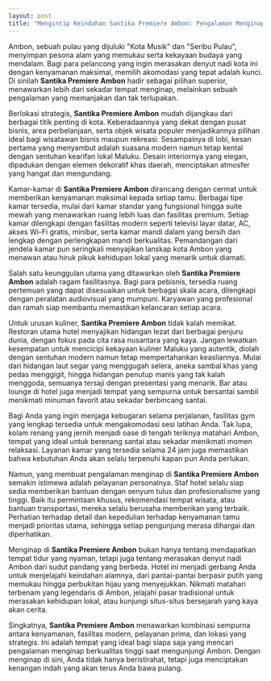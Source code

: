 ```yaml
---
layout: post
title: "Mengintip Keindahan Santika Premiere Ambon: Pengalaman Menginap Tak Terlupakan"
---
```


Ambon, sebuah pulau yang dijuluki "Kota Musik" dan "Seribu Pulau", menyimpan pesona alam yang memukau serta kekayaan budaya yang mendalam. Bagi para pelancong yang ingin merasakan denyut nadi kota ini dengan kenyamanan maksimal, memilih akomodasi yang tepat adalah kunci. Di sinilah **Santika Premiere Ambon** hadir sebagai pilihan superior, menawarkan lebih dari sekadar tempat menginap, melainkan sebuah pengalaman yang memanjakan dan tak terlupakan.

Berlokasi strategis, **Santika Premiere Ambon** mudah dijangkau dari berbagai titik penting di kota. Keberadaannya yang dekat dengan pusat bisnis, area perbelanjaan, serta objek wisata populer menjadikannya pilihan ideal bagi wisatawan bisnis maupun rekreasi. Sesampainya di lobi, kesan pertama yang menyambut adalah suasana modern namun tetap kental dengan sentuhan kearifan lokal Maluku. Desain interiornya yang elegan, dipadukan dengan elemen dekoratif khas daerah, menciptakan atmosfer yang hangat dan mengundang.

Kamar-kamar di **Santika Premiere Ambon** dirancang dengan cermat untuk memberikan kenyamanan maksimal kepada setiap tamu. Berbagai tipe kamar tersedia, mulai dari kamar standar yang fungsional hingga suite mewah yang menawarkan ruang lebih luas dan fasilitas premium. Setiap kamar dilengkapi dengan fasilitas modern seperti televisi layar datar, AC, akses Wi-Fi gratis, minibar, serta kamar mandi dalam yang bersih dan lengkap dengan perlengkapan mandi berkualitas. Pemandangan dari jendela kamar pun seringkali menyajikan lanskap kota Ambon yang menawan atau hiruk pikuk kehidupan lokal yang menarik untuk diamati.

Salah satu keunggulan utama yang ditawarkan oleh **Santika Premiere Ambon** adalah ragam fasilitasnya. Bagi para pebisnis, tersedia ruang pertemuan yang dapat disesuaikan untuk berbagai skala acara, dilengkapi dengan peralatan audiovisual yang mumpuni. Karyawan yang profesional dan ramah siap membantu memastikan kelancaran setiap acara.

Untuk urusan kuliner, **Santika Premiere Ambon** tidak kalah memikat. Restoran utama hotel menyajikan hidangan lezat dari berbagai penjuru dunia, dengan fokus pada cita rasa nusantara yang kaya. Jangan lewatkan kesempatan untuk mencicipi kekayaan kuliner Maluku yang autentik, diolah dengan sentuhan modern namun tetap mempertahankan keasliannya. Mulai dari hidangan laut segar yang menggugah selera, aneka sambal khas yang pedas menggigit, hingga hidangan penutup manis yang tak kalah menggoda, semuanya tersaji dengan presentasi yang menarik. Bar atau lounge di hotel juga menjadi tempat yang sempurna untuk bersantai sambil menikmati minuman favorit atau sekadar berbincang santai.

Bagi Anda yang ingin menjaga kebugaran selama perjalanan, fasilitas gym yang lengkap tersedia untuk mengakomodasi sesi latihan Anda. Tak lupa, kolam renang yang jernih menjadi oase di tengah teriknya matahari Ambon, tempat yang ideal untuk berenang santai atau sekadar menikmati momen relaksasi. Layanan kamar yang tersedia selama 24 jam juga memastikan bahwa kebutuhan Anda akan selalu terpenuhi kapan pun Anda perlukan.

Namun, yang membuat pengalaman menginap di **Santika Premiere Ambon** semakin istimewa adalah pelayanan personalnya. Staf hotel selalu siap sedia memberikan bantuan dengan senyum tulus dan profesionalisme yang tinggi. Baik itu permintaan khusus, rekomendasi tempat wisata, atau bantuan transportasi, mereka selalu berusaha memberikan yang terbaik. Perhatian terhadap detail dan kepedulian terhadap kenyamanan tamu menjadi prioritas utama, sehingga setiap pengunjung merasa dihargai dan diperhatikan.

Menginap di **Santika Premiere Ambon** bukan hanya tentang mendapatkan tempat tidur yang nyaman, tetapi juga tentang merasakan denyut nadi Ambon dari sudut pandang yang berbeda. Hotel ini menjadi gerbang Anda untuk menjelajahi keindahan alamnya, dari pantai-pantai berpasir putih yang memukau hingga perbukitan hijau yang menyejukkan. Nikmati matahari terbenam yang legendaris di Ambon, jelajahi pasar tradisional untuk merasakan kehidupan lokal, atau kunjungi situs-situs bersejarah yang kaya akan cerita.

Singkatnya, **Santika Premiere Ambon** menawarkan kombinasi sempurna antara kenyamanan, fasilitas modern, pelayanan prima, dan lokasi yang strategis. Ini adalah tempat yang ideal bagi siapa saja yang mencari pengalaman menginap berkualitas tinggi saat mengunjungi Ambon. Dengan menginap di sini, Anda tidak hanya beristirahat, tetapi juga menciptakan kenangan indah yang akan terus Anda bawa pulang.
